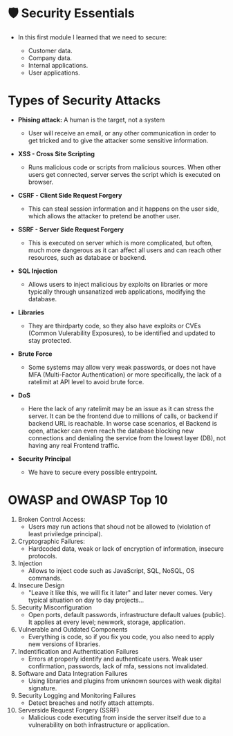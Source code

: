 # 🛡️ Security Essentials

- In this first module I learned that we need to secure:

    - Customer data.
    - Company data.
    - Internal applications.
    - User applications.

# Types of Security Attacks

- **Phising attack:** A human is the target, not a system
    - User will receive an email, or any other communication in order to get tricked and to give the attacker some sensitive information.

- **XSS - Cross Site Scripting**
    - Runs malicious code or scripts from malicious sources. When other users get connected, server serves the script which is executed on browser.

- **CSRF - Client Side Request Forgery**
    - This can steal session information and it happens on the user side, which allows the attacker to pretend be another user.

- **SSRF - Server Side Request Forgery**
    - This is executed on server which is more complicated, but often, much more dangerous as it can affect all users and can reach other resources, such as database or backend.

- **SQL Injection**
    - Allows users to inject malicious by exploits on libraries or more typically through unsanatized web applications, modifying the database.

- **Libraries**
    - They are thirdparty code, so they also have exploits or CVEs (Common Vulerability Exposures), to be identified and updated to stay protected.

- **Brute Force**
    - Some systems may allow very weak passwords, or does not have MFA (Multi-Factor Authentication) or more specifically, the lack of a ratelimit at API level to avoid brute force.

- **DoS** 
    - Here the lack of any ratelimit may be an issue as it can stress the server. It can be the frontend due to millions of calls, or backend if backend URL is reachable. In worse case scenarios, el Backend is open, attacker can even reach the database blocking new connections and denialing the service from the lowest layer (DB), not having any real Frontend traffic.

- **Security Principal**
    - We have to secure every possible entrypoint.

# OWASP and OWASP Top 10

1. Broken Control Access:
    - Users may run actions that shoud not be allowed to (violation of least priviledge principal).
2. Cryptographic Failures:
    - Hardcoded data, weak or lack of encryption of information, insecure protocols.
3. Injection
    - Allows to inject code such as JavaScript, SQL, NoSQL, OS commands.
4. Insecure Design
    - "Leave it like this, we will fix it later" and later never comes. Very typical situation on day to day projects...
5. Security Misconfiguration
    - Open ports, default passwords, infrastructure default values (public). It applies at every level; newwork, storage, application.
6. Vulnerable and Outdated Components
    - Everything is code, so if you fix you code, you also need to apply new versions of libraries.
7. Indentification and Authentication Failures
    - Errors at properly identify and authenticate users. Weak user confirmation, passwords, lack of mfa, sessions not invalidated.
8. Software and Data Integration Failures
    - Using libraries and plugins from unknown sources with weak digital signature.
9.  Security Logging and Monitoring Failures
    - Detect breaches and notify attach attempts.
10. Serverside Request Forgery (SSRF)
    - Malicious code executing from inside the server itself due to a vulnerability on both infrastructure or application.

